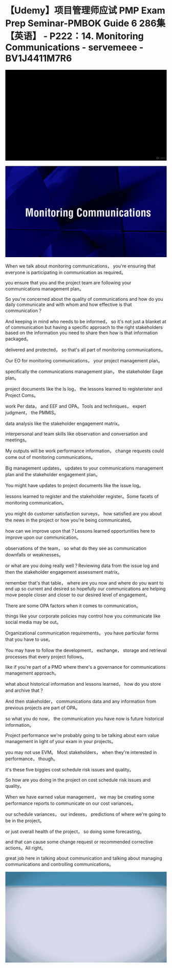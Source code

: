 # 【Udemy】项目管理师应试 PMP Exam Prep Seminar-PMBOK Guide 6  286集【英语】 - P222：14. Monitoring Communications - servemeee - BV1J4411M7R6

![](img/21ec7047bc58f05ca39e753ea467396f_0.png)

![](img/21ec7047bc58f05ca39e753ea467396f_1.png)

When we talk about monitoring communications， you're ensuring that everyone is participating in communication as required。

 you ensure that you and the project team are following your communications management plan。

So you're concerned about the quality of communications and how do you daily communicate and with whom and how effective is that communication？

And keeping in mind who needs to be informed， so it's not just a blanket at of communication but having a specific approach to the right stakeholders based on the information you need to share then how is that information packaged。

 delivered and protected， so that's all part of monitoring communications。

Our EO for monitoring communications， your project management plan。

 specifically the communications management plan， the stakeholder Eage plan。

 project documents like the Is log， the lessons learned to registerister and Project Coms。

 work Per data， and EEF and OPA。Tools and techniques， expert judgment， the PMMIS。

 data analysis like the stakeholder engagement matrix。

 interpersonal and team skills like observation and conversation and meetings。

My outputs will be work performance information， change requests could come out of monitoring communications。

Big management updates， updates to your communications management plan and the stakeholder engagement plan。

You might have updates to project documents like the issue log。

 lessons learned to register and the stakeholder register。Some facets of monitoring communication。

 you might do customer satisfaction surveys， how satisfied are you about the news in the project or how you're being communicated。

 how can we improve upon that？Lessons learned opportunities here to improve upon our communication。

 observations of the team， so what do they see as communication downfalls or weaknesses。

 or what are you doing really well？Reviewing data from the issue log and then the stakeholder engagement assessment matrix。

 remember that's that table， where are you now and where do you want to end up so current and desired so hopefully our communications are helping move people closer and closer to our desired level of engagement。

There are some OPA factors when it comes to communication。

 things like your corporate policies may control how you communicate like social media may be out。

Organizational communication requirements， you have particular forms that you have to use。

You may have to follow the development， exchange， storage and retrieval processes that every project follows。

 like if you're part of a PMO where there's a governance for communications management approach。

 what about historical information and lessons learned， how do you store and archive that？

And then stakeholder， communications data and any information from previous projects are part of OPA。

 so what you do now， the communication you have now is future historical information。

Project performance we're probably going to be talking about earn value management in light of your exam in your projects。

 you may not use EVM。 Most stakeholders， when they're interested in performance， though。

 it's these five biggies cost schedule risk issues and quality。

 So how are you doing in the project on cost schedule risk issues and quality。

When we have earned value management， we may be creating some performance reports to communicate on our cost variances。

 our schedule variances， our indexes， predictions of where we're going to be in the project。

 or just overall health of the project， so doing some forecasting。

 and that can cause some change request or recommended corrective actions。All right。

 great job here in talking about communication and talking about managing communications and controlling communications。



![](img/21ec7047bc58f05ca39e753ea467396f_3.png)
